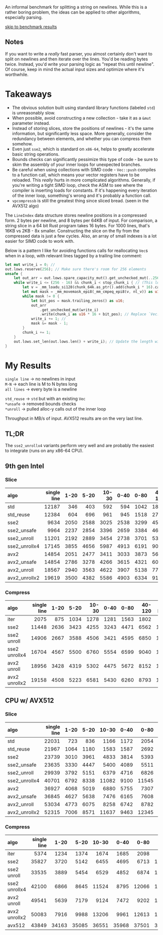 An informal benchmark for splitting a string on newlines. While this is a rather boring problem, the ideas can be applied to other algorithms, especially parsing.

[skip to benchmark results](#my-results)

## Notes
If you want to write a _really_ fast parser, you almost certainly don't want to split on newlines and then iterate over the lines.
You'd be reading bytes twice. Instead, you'd write your parsing logic as "repeat this until newline".
Of course, keep in mind the actual input sizes and optimize where it's worthwhile.

# Takeaways
* The obvious solution built using standard library functions (labeled `std`) is unreasonably slow.
* When possible, avoid constructing a new collection - take it as a `&mut` parameter instead.
* Instead of storing slices, store the positions of newlines - it's the same information, but significantly less space. More generally, consider the redundancy between elements, and whether you can compress them somehow.
* Even just `sse2`, which is standard on `x86-64`, helps to greatly accelerate basic string operations.
* Bounds checks can significantly pessimize this type of code - be sure to skim the assembly of your inner loops for unexpected branches.
* Be careful when using collections with SIMD code - `Vec::push` compiles to a function call, which means your vector registers have to be reloaded. This *really* hurts in more complicated algorithms. Generally, if you're writing a tight SIMD loop, check the ASM to see where the compiler is inserting loads for constants. If it's happening every iteration of the inner loop, something's wrong and it's probably a function call.
* `vpcompressb` is still the greatest thing since sliced bread. (seen in the AVX512 algo)

The `LineIndex` data structure stores newline positions in a compressed form. 2 bytes per newline, and 8 bytes per 64KB of input. For comparison, a string slice in a 64 bit Rust program takes 16 bytes.
For 1000 lines, that's 16KB vs 2KB - 8x smaller. Constructing the slice on the fly from the compressed data is just a few cycles. Also, an array of small indexes is a lot easier for SIMD code to work with.

Below is a pattern I like for avoiding functions calls for reallocating `Vec`s when in a loop, with relevant lines tagged by a trailing line comment:
```rust
let mut write_i = 0; //
out.lows.reserve(256); // Make sure there's room for 256 elements
unsafe {
    let out_arr = out.lows.spare_capacity_mut().get_unchecked_mut(..256); // Get a &mut [MaybeUninit<T>]. A write-only array, basically.
    while write_i <= (256 - 16) && chunk_i < stop_chunk_i { // (This loop can produce no more than 16 elements per iter)
        let v = _mm_loadu_si128(chunk_64k.as_ptr().add(chunk_i * 16).cast());
        let mut mask = _mm_movemask_epi8(_mm_cmpeq_epi8(v, nl_v)) as u16;
        while mask != 0 {
            let bit_pos = mask.trailing_zeros() as u16;
            out_arr
                .get_unchecked_mut(write_i)
                .write(chunk_i as u16 * 16 + bit_pos); // Replace `Vec::push` with `arr[i].write(e)`
            write_i += 1; //
            mask &= mask - 1;
        }
        chunk_i += 1;
    }
    out.lows.set_len(out.lows.len() + write_i); // Update the length with number of new elements
}
```


# My Results
`single line` -> no newlines in input  
`M-N` -> each line is M to N bytes long  
`all lines` -> every byte is a newline

`std_reuse` -> `std` but with an existing `Vec`  
`*unsafe` -> removed bounds checks  
`*unroll` -> pulled alloc-y calls out of the inner loop  

Throughput in MB/s of input. AVX512 results are on the very last line.

## TL;DR
The `sse2_unrollx4` variants perform very well and are probably the easiest to integrate (runs on any x86-64 CPU).

## 9th gen Intel

### Slice

| algo | single line | 1-20 | 5-20 | 10-30 | 0-40 | 0-80 | 40-120 | all lines |
| :-- | --: | --: | --: | --: | --: | --: | --: | --: |
| std           | 12187 | 346  | 403  | 592  | 594  | 1042 | 1853 | 57  |
| std_reuse     | 12384 | 604  | 696  | 961  | 945  | 1518 | 2719 | 209 |
| sse2          | 9634  | 2050 | 2588 | 3025 | 2538 | 3299 | 4596 | 490 |
| sse2_unsafe   | 9964  | 2237 | 2854 | 3396 | 2659 | 3384 | 4626 | 705 |
| sse2_unroll   | 11201 | 2192 | 2889 | 3454 | 2738 | 3701 | 5334 | 780 |
| sse2_unrollx4 | 17145 | 3855 | 4656 | 5987 | 4913 | 6191 | 9010 | 791 |
| avx2          | 14854 | 2051 | 2477 | 3411 | 3033 | 3873 | 5683 | 309 |
| avx2_unsafe   | 14854 | 2786 | 3278 | 4266 | 3615 | 4321 | 6088 | 635 |
| avx2_unroll   | 18567 | 2940 | 3563 | 4622 | 3907 | 5138 | 7794 | 797 |
| avx2_unrollx2 | 19619 | 3500 | 4382 | 5586 | 4903 | 6334 | 9126 | 790 |

### Compress

| algo | single line | 1-20 | 5-20 | 10-30 | 0-40 | 0-80 | 40-120 | all lines |
| :-- | --: | --: | --: | --: | --: | --: | --: | --: |
| iter          | 2075  | 875  | 1034 | 1278 | 1281 | 1563 | 1802 | 621  |
| sse2          | 11448 | 2636 | 3423 | 4255 | 3243 | 4471 | 6562 | 1310 |
| sse2 unroll   | 14906 | 2667 | 3588 | 4506 | 3421 | 4595 | 6850 | 1570 |
| sse2 unrollx4 | 16704 | 4567 | 5500 | 6760 | 5554 | 6599 | 9040 | 1687 |
| avx2 unroll   | 18956 | 3428 | 4319 | 5302 | 4475 | 5672 | 8152 | 1745 |
| avx2 unrollx2 | 19158 | 4508 | 5223 | 6581 | 5430 | 6260 | 8793 | 1799 |

## CPU w/ AVX512

### Slice

| algo | single line | 1-20 | 5-20 | 10-30 | 0-40 | 0-80 | 40-120 | all lines |
| :-- | --: | --: | --: | --: | --: | --: | --: | --: |
| std           | 22031 |  723 |  836 |  1166 | 1172 |  2054 |  3647 |  147 |
| std_reuse     | 21967 | 1064 | 1180 |  1583 | 1587 |  2692 |  4681 |  367 |
| sse2          | 23739 | 3010 | 3961 |  4833 | 3814 |  5393 |  8510 |  821 |
| sse2_unsafe   | 23635 | 3330 | 4447 |  5400 | 4089 |  5511 |  8684 | 1169 |
| sse2_unroll   | 29939 | 3792 | 5151 |  6379 | 4716 |  6826 | 10952 | 1176 |
| sse2_unrollx4 | 40701 | 6792 | 8338 | 11082 | 9100 | 11545 | 16059 | 1410 |
| avx2          | 36927 | 4068 | 5019 |  6880 | 5755 |  7307 | 11653 |  745 |
| avx2_unsafe   | 36845 | 4627 | 5638 |  7476 | 6165 |  7608 | 12037 | 1216 |
| avx2_unroll   | 53034 | 4773 | 6075 |  8258 | 6742 |  8782 | 14128 | 1223 |
| avx2_unrollx2 | 52315 | 7006 | 8571 | 11637 | 9463 | 12345 | 19387 | 1399 |

### Compress

| algo | single line | 1-20 | 5-20 | 10-30 | 0-40 | 0-80 | 40-120 | all lines |
| :-- | --: | --: | --: | --: | --: | --: | --: | --: |
| iter          |  5374 |  1234 |  1374 |  1674 |  1685 |  2098 |  2564 |  1397 |
| sse2          | 35827 |  3720 |  5142 |  6455 |  4695 |  6713 | 11206 |  2083 |
| sse2 unroll   | 33535 |  3889 |  5454 |  6529 |  4852 |  6874 | 10773 |  2307 |
| sse2 unrollx4 | 42100 |  6866 |  8645 | 11524 |  8795 | 12066 | 17754 |  1950 |
| avx2 unroll   | 49541 |  5639 |  7179 |  9124 |  7472 |  9202 | 14216 |  3160 |
| avx2 unrollx2 | 50083 |  7916 |  9988 | 13206 |  9961 | 12613 | 19919 |  2667 |
| avx512        | 43849 | 34163 | 35085 | 36551 | 35968 | 37501 | 37623 | 12515 |
